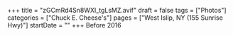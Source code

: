 +++
title = "zGCmRd4Sn8WXI_tgLsMZ.avif"
draft = false
tags = ["Photos"]
categories = ["Chuck E. Cheese's"]
pages = ["West Islip, NY (155 Sunrise Hwy)"]
startDate = ""
+++
Before 2016
